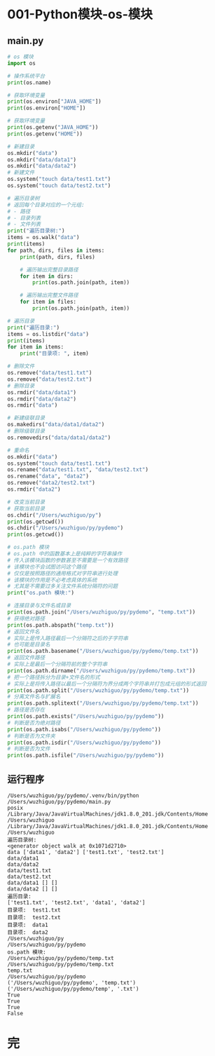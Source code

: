 # 001-Python模块-os-模块

## main.py

```python
# os 模块
import os

# 操作系统平台
print(os.name)

# 获取环境变量
print(os.environ["JAVA_HOME"])
print(os.environ["HOME"])

# 获取环境变量
print(os.getenv("JAVA_HOME"))
print(os.getenv("HOME"))

# 新建目录
os.mkdir("data")
os.mkdir("data/data1")
os.mkdir("data/data2")
# 新建文件
os.system("touch data/test1.txt")
os.system("touch data/test2.txt")

# 遍历目录树
# 返回每个目录对应的一个元组:
# - 路径
# - 目录列表
# - 文件列表
print("遍历目录树:")
items = os.walk("data")
print(items)
for path, dirs, files in items:
    print(path, dirs, files)

    # 遍历输出完整目录路径
    for item in dirs:
        print(os.path.join(path, item))

    # 遍历输出完整文件路径
    for item in files:
        print(os.path.join(path, item))

# 遍历目录
print("遍历目录:")
items = os.listdir("data")
print(items)
for item in items:
    print("目录项: ", item)

# 删除文件
os.remove("data/test1.txt")
os.remove("data/test2.txt")
# 删除目录
os.rmdir("data/data1")
os.rmdir("data/data2")
os.rmdir("data")

# 新建级联目录
os.makedirs("data/data1/data2")
# 删除级联目录
os.removedirs("data/data1/data2")

# 重命名
os.mkdir("data")
os.system("touch data/test1.txt")
os.rename("data/test1.txt", "data/test2.txt")
os.rename("data", "data2")
os.remove("data2/test2.txt")
os.rmdir("data2")

# 改变当前目录
# 获取当前目录
os.chdir("/Users/wuzhiguo/py")
print(os.getcwd())
os.chdir("/Users/wuzhiguo/py/pydemo")
print(os.getcwd())

# os.path 模块
# os.path 中的函数基本上是纯粹的字符串操作
# 传入该模块函数的参数甚至不需要是一个有效路径
# 该模块也不会试图访问这个路径
# 仅仅是按照路径的通用格式对字符串进行处理
# 该模块的作用是不必考虑具体的系统
# 尤其是不需要过多关注文件系统分隔符的问题
print("os.path 模块:")

# 连接目录与文件名或目录
print(os.path.join("/Users/wuzhiguo/py/pydemo", "temp.txt"))
# 获得绝对路径
print(os.path.abspath("temp.txt"))
# 返回文件名
# 实际上是传入路径最后一个分隔符之后的子字符串
# 也可能是目录名
print(os.path.basename("/Users/wuzhiguo/py/pydemo/temp.txt"))
# 返回文件路径
# 实际上是最后一个分隔符前的整个字符串
print(os.path.dirname("/Users/wuzhiguo/py/pydemo/temp.txt"))
# 把一个路径拆分为目录+文件名的形式
# 实际上是将传入路径以最后一个分隔符为界分成两个字符串并打包成元组的形式返回
print(os.path.split("/Users/wuzhiguo/py/pydemo/temp.txt"))
# 分离文件名与扩展名
print(os.path.splitext("/Users/wuzhiguo/py/pydemo/temp.txt"))
# 路径是否存在
print(os.path.exists("/Users/wuzhiguo/py/pydemo"))
# 判断是否为绝对路径
print(os.path.isabs("/Users/wuzhiguo/py/pydemo"))
# 判断是否为文件夹
print(os.path.isdir("/Users/wuzhiguo/py/pydemo"))
# 判断是否为文件
print(os.path.isfile("/Users/wuzhiguo/py/pydemo"))

```

## 运行程序

    /Users/wuzhiguo/py/pydemo/.venv/bin/python /Users/wuzhiguo/py/pydemo/main.py 
    posix
    /Library/Java/JavaVirtualMachines/jdk1.8.0_201.jdk/Contents/Home
    /Users/wuzhiguo
    /Library/Java/JavaVirtualMachines/jdk1.8.0_201.jdk/Contents/Home
    /Users/wuzhiguo
    遍历目录树:
    <generator object walk at 0x1071d2710>
    data ['data1', 'data2'] ['test1.txt', 'test2.txt']
    data/data1
    data/data2
    data/test1.txt
    data/test2.txt
    data/data1 [] []
    data/data2 [] []
    遍历目录:
    ['test1.txt', 'test2.txt', 'data1', 'data2']
    目录项:  test1.txt
    目录项:  test2.txt
    目录项:  data1
    目录项:  data2
    /Users/wuzhiguo/py
    /Users/wuzhiguo/py/pydemo
    os.path 模块:
    /Users/wuzhiguo/py/pydemo/temp.txt
    /Users/wuzhiguo/py/pydemo/temp.txt
    temp.txt
    /Users/wuzhiguo/py/pydemo
    ('/Users/wuzhiguo/py/pydemo', 'temp.txt')
    ('/Users/wuzhiguo/py/pydemo/temp', '.txt')
    True
    True
    True
    False


# 完